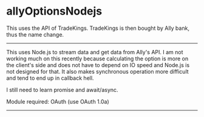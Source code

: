 
# allyOptionsNodejs
This uses the API of TradeKings. TradeKings is then bought by Ally bank, thus the name change.

***
This uses Node.js to stream data and get data from Ally's API. I am not working much on this recently because calculating the option is more on the client's side and does not have to depend on IO speed and Node.js is not designed for that. It also makes synchronous operation more difficult and tend to end up in callback hell.

I still need to learn promise and await/async.

Module required: OAuth (use OAuth 1.0a)


***



